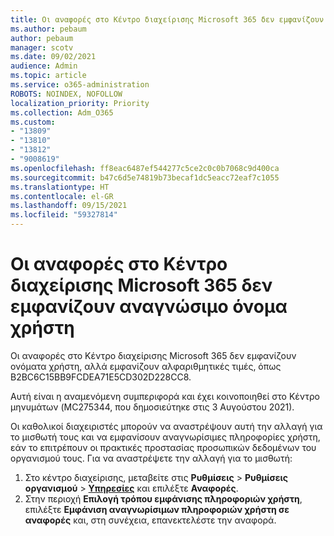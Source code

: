```yaml
---
title: Οι αναφορές στο Κέντρο διαχείρισης Microsoft 365 δεν εμφανίζουν αναγνώσιμο όνομα χρήστη
ms.author: pebaum
author: pebaum
manager: scotv
ms.date: 09/02/2021
audience: Admin
ms.topic: article
ms.service: o365-administration
ROBOTS: NOINDEX, NOFOLLOW
localization_priority: Priority
ms.collection: Adm_O365
ms.custom:
- "13809"
- "13810"
- "13812"
- "9008619"
ms.openlocfilehash: ff8eac6487ef544277c5ce2c0c0b7068c9d400ca
ms.sourcegitcommit: b47c6d5e74819b73becaf1dc5eacc72eaf7c1055
ms.translationtype: HT
ms.contentlocale: el-GR
ms.lasthandoff: 09/15/2021
ms.locfileid: "59327814"
---
```

# <a name="reports-in-microsoft-365-admin-center-do-not-show-readable-username"></a>Οι αναφορές στο Κέντρο διαχείρισης Microsoft 365 δεν εμφανίζουν αναγνώσιμο όνομα χρήστη

Οι αναφορές στο Κέντρο διαχείρισης Microsoft 365 δεν εμφανίζουν ονόματα χρήστη, αλλά εμφανίζουν αλφαριθμητικές τιμές, όπως B2BC6C15BB9FCDEA71E5CD302D228CC8.

Αυτή είναι η αναμενόμενη συμπεριφορά και έχει κοινοποιηθεί στο Κέντρο μηνυμάτων (MC275344, που δημοσιεύτηκε στις 3 Αυγούστου 2021). 

Οι καθολικοί διαχειριστές μπορούν να αναστρέψουν αυτή την αλλαγή για το μισθωτή τους και να εμφανίσουν αναγνωρίσιμες πληροφορίες χρήστη, εάν το επιτρέπουν οι πρακτικές προστασίας προσωπικών δεδομένων του οργανισμού τους. Για να αναστρέψετε την αλλαγή για το μισθωτή:

1. Στο κέντρο διαχείρισης, μεταβείτε στις **Ρυθμίσεις** > **Ρυθμίσεις οργανισμού** > [**Υπηρεσίες**](https://admin.microsoft.com/Adminportal/Home#/Settings/Services ) και επιλέξτε **Αναφορές**. 
1. Στην περιοχή **Επιλογή τρόπου εμφάνισης πληροφοριών χρήστη**, επιλέξτε **Εμφάνιση αναγνωρίσιμων πληροφοριών χρήστη σε αναφορές** και, στη συνέχεια, επανεκτελέστε την αναφορά.
